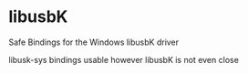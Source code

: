 # libusbK

Safe Bindings for the Windows libusbK driver

libusk-sys bindings usable however libusbK is not even close
